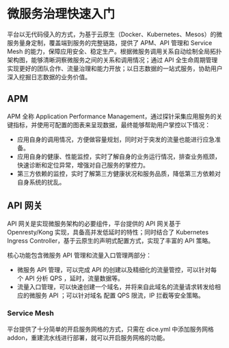 # 微服务治理快速入门

平台以无代码侵入的方式，为基于云原生（Docker、Kubernetes、Mesos）的微服务量身定制，覆盖端到服务的完整链路，提供了 APM、API 管理和 Service Mesh 的能力，保障应用安全、稳定生产。根据微服务调用关系自动绘制全局拓扑架构图，能够清晰洞察微服务之间的关系和调用情况；通过 API 全生命周期管理实现更好的团队合作、流量治理和能力开放；以日志数据的一站式服务，协助用户深入挖掘日志数据的业务价值。



## APM

APM 全称 Application Performance Management，通过探针采集应用服务的关键指标，并使用可配置的图表来呈现数据，最终能够帮助用户掌控以下情况：

- 应用自身的调用情况，方便做容量规划，同时对于突发的流量也能进行应急准备。
- 应用自身的健康、性能监控，实时了解自身的业务运行情况，排查业务瓶颈，快速诊断和定位异常，增强对自己服务的掌控力。
- 第三方依赖的监控，实时了解第三方健康状况和服务品质，降低第三方依赖对自身系统的扰乱。



## API 网关

API 网关是实现微服务架构的必要组件，平台提供的 API 网关基于 Openresty/Kong 实现，具备高并发低延时的特性；同时结合了 Kubernetes Ingress Controller，基于云原生的声明式配置方式，实现了丰富的 API 策略。

核心功能包含微服务 API 管理和流量入口管理两部分：

- 微服务 API 管理，可以完成 API 的创建以及精细化的流量管控，可以针对每个 API 分析 QPS ，延时，流量数据等。
- 流量入口管理，可以快速创建一个域名，并将来自此域名的流量请求转发给相应的微服务 API ；可以针对域名 配置 QPS 限流，IP 拦截等安全策略。



### Service Mesh

平台提供了十分简单的开启服务网格的方式，只需在 dice.yml 中添加服务网格 addon，重建流水线进行部署，就可以开启服务网格的功能。

